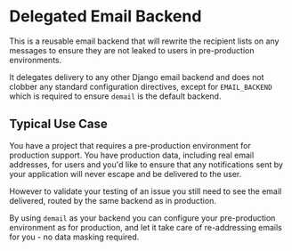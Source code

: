 # Delegated Email Backend

This is a reusable email backend that will rewrite the recipient lists on any
messages to ensure they are not leaked to users in pre-production environments.

It delegates delivery to any other Django email backend and does not clobber
any standard configuration directives, except for ``EMAIL_BACKEND`` which is
required to ensure ``demail`` is the default backend.

## Typical Use Case

You have a project that requires a pre-production environment for production
support. You have production data, including real email addresses, for users
and you'd like to ensure that any notifications sent by your application will
never escape and be delivered to the user.

However to validate your testing of an issue you still need to see the email
delivered, routed by the same backend as in production.

By using ``demail`` as your backend you can configure your pre-production
environment as for production, and let it take care of re-addressing emails for
you - no data masking required.
